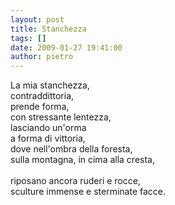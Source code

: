 ```yaml
---
layout: post
title: Stanchezza
tags: []
date: 2009-01-27 19:41:00
author: pietro
---
```

La mia stanchezza,<br/>contraddittoria,<br/>prende forma,<br/>con stressante lentezza,<br/>lasciando un'orma<br/>a forma di vittoria,<br/>dove nell'ombra della foresta,<br/>sulla montagna, in cima alla cresta,<br/><br/>riposano ancora ruderi e rocce,<br/>sculture immense e sterminate facce.
